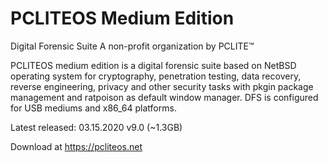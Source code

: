 # PCLITEOS Medium Edition
Digital Forensic Suite
A non-profit organization by PCLITE™

PCLITEOS medium edition is a digital forensic suite based on NetBSD operating system for cryptography, penetration testing, data recovery, reverse engineering, privacy and other security tasks with pkgin package management and ratpoison as default window manager. DFS is configured for USB mediums and x86_64 platforms.

Latest released: 03.15.2020 v9.0 (~1.3GB)

Download at https://pcliteos.net
